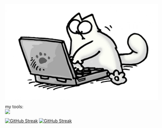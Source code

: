 <img src="https://github.com/SHubinaOlga/SHubinaOlga/blob/main/pictures-pibig-info-p-programmist-risunok-karandashom-pinterest-83.jpg" style="display: block; margin: auto;" />

my tools:
<img src="https://img.shields.io/badge/py-python-grin?logo=python" style="display: block; margin: auto;" />

<a href="https://git.io/streak-stats"><img src="https://github-readme-streak-stats.herokuapp.com?user=SHubinaOlga&theme=burnt-neon&locale=ru&date_format=j%20M%5B%20Y%5D" alt="GitHub Streak" /></a>
[![GitHub Streak](https://github-readme-streak-stats.herokuapp.com?user=SHubinaOlga&theme=burnt-neon&locale=ru&date_format=j%20M%5B%20Y%5D)](https://git.io/streak-stats)
